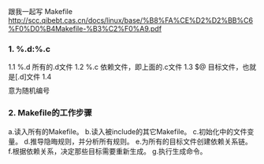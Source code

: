 跟我一起写 Makefile
http://scc.qibebt.cas.cn/docs/linux/base/%B8%FA%CE%D2%D2%BB%C6%F0%D0%B4Makefile-%B3%C2%F0%A9.pdf


### 1. %.d:%.c ###
1.1 %.d 所有的.d文件
1.2 %.c 依赖文件，即上面的.c文件
1.3 $@ 目标文件，也就是[.d]文件
1.4 $$$$ 意为随机编号

### 2. Makefile的工作步骤 ###
   a.读入所有的Makefile。
   b.读入被include的其它Makefile。
   c.初始化中的文件变量。
   d.推导隐晦规则，并分析所有规则。
   e.为所有的目标文件创建依赖关系链。
   f.根据依赖关系，决定那些目标需要重新生成。
   g.执行生成命令。

